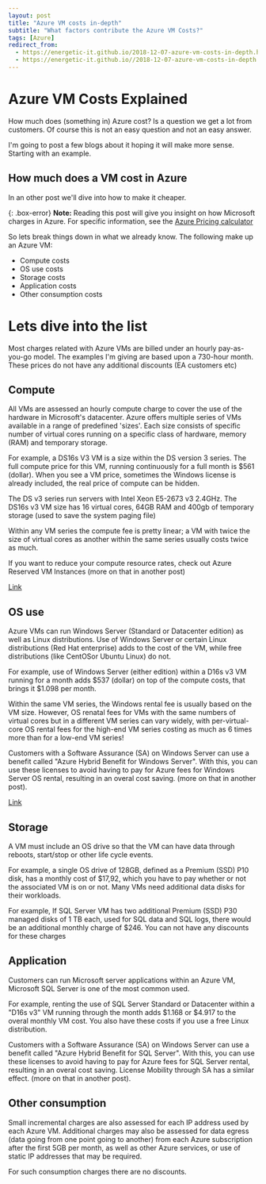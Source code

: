 ```yaml
---
layout: post
title: "Azure VM costs in-depth"
subtitle: "What factors contribute the Azure VM Costs?"
tags: [Azure]
redirect_from:
  - https://energetic-it.github.io/2018-12-07-azure-vm-costs-in-depth.html
  - https://energetic-it.github.io//2018-12-07-azure-vm-costs-in-depth.html
---
```


# Azure VM Costs Explained

How much does (something in) Azure cost? Is a question we get a lot from customers.
Of course this is not an easy question and not an easy answer.

I'm going to post a few blogs about it hoping it will make more sense. Starting with an example.

## How much does a VM cost in Azure

In an other post we'll dive into how to make it cheaper.

{: .box-error}
**Note:** Reading this post will give you insight on how Microsoft charges in Azure. For specific information, see the [Azure Pricing calculator](https://azure.microsoft.com/en-us/pricing/calculator/)

So lets break things down in what we already know. The following make up an Azure VM:

- Compute costs
- OS use costs
- Storage costs
- Application costs
- Other consumption costs

# Lets dive into the list

Most charges related with Azure VMs are billed under an hourly pay-as-you-go model.
The examples I'm giving are based upon a 730-hour month. These prices do not have any additional discounts (EA customers etc)

## Compute

All VMs are assessed an hourly compute charge to cover the use of the hardware in Microsoft's datacenter.
Azure offers multiple series of VMs available in a range of predefined 'sizes'.
Each size consists of specific number of virtual cores running on a specific class of hardware, memory (RAM) and temporary storage.

For example, a DS16s V3 VM is a size within the DS version 3 series.
The full compute price for this VM, running continuously for a full month is $561 (dollar).
When you see a VM price, sometimes the Windows license is already included, the real price of compute can be hidden.

The DS v3 series run servers with Intel Xeon E5-2673 v3 2.4GHz. The DS16s v3 VM size has 16 virtual cores, 64GB RAM and 400gb of temporary storage (used to save the system paging file)

Within any VM series the compute fee is pretty linear; a VM with twice the size of virtual cores as another within the same series usually costs twice as much.

If you want to reduce your compute resource rates, check out Azure Reserved VM Instances (more on that in another post)

[Link](https://docs.microsoft.com/en-us/azure/virtual-machines/windows/sizes)

## OS use

Azure VMs can run Windows Server (Standard or Datacenter edition) as well as Linux distributions.
Use of Windows Server or certain Linux distributions (Red Hat enterprise) adds to the cost of the VM, while free distributions (like CentOSor Ubuntu Linux) do not.

For example, use of Windows Server (either edition) within a D16s v3 VM running for a month adds $537 (dollar) on top of the compute costs, that brings it $1.098 per month.

Within the same VM series, the Windows rental fee is usually based on the VM size. However, OS renatal fees for VMs with the same numbers of virtual cores but in a different VM series can vary widely, with per-virtual-core OS rental fees for the high-end VM series costing as much as 6 times more than for a low-end VM series!

Customers with a Software Assurance (SA) on Windows Server can use a benefit called "Azure Hybrid Benefit for Windows Server".
With this, you can use these licenses to avoid having to pay for Azure fees for Windows Server OS rental, resulting in an overal cost saving. (more on that in another post).

[Link](https://azure.microsoft.com/en-us/pricing/hybrid-benefit/)

## Storage

A VM must include an OS drive so that the VM can have data through reboots, start/stop or other life cycle events.

For example, a single OS drive of 128GB, defined as a Premium (SSD) P10 disk, has a monthly cost of $17,92, which you have to pay whether or not the associated VM is on or not. Many VMs need additional data disks for their workloads.

For example, If SQL Server VM has two additional Premium (SSD) P30 managed disks of 1 TB each, used for SQL data and SQL logs, there would be an additional monthly charge of $246. You can not have any discounts for these charges

## Application

Customers can run Microsoft server applications within an Azure VM, Microsoft SQL Server is one of the most common used.

For example, renting the use of SQL Server Standard or Datacenter within a "D16s v3" VM running through the month adds $1.168 or $4.917 to the overal monthly VM cost. You also have these costs if you use a free Linux distribution.

Customers with a Software Assurance (SA) on Windows Server can use a benefit called "Azure Hybrid Benefit for SQL Server".
With this, you can use these licenses to avoid having to pay for Azure fees for SQL Server rental, resulting in an overal cost saving. License Mobility through SA has a similar effect. (more on that in another post).

## Other consumption

Small incremental charges are also assessed for each IP address used by each Azure VM.
Additional charges may also be assessed for data egress (data going from one point going to another) from each Azure subscription after the first 5GB per month, as well as other Azure services, or use of static IP addresses that may be required. 

For such consumption charges there are no discounts.